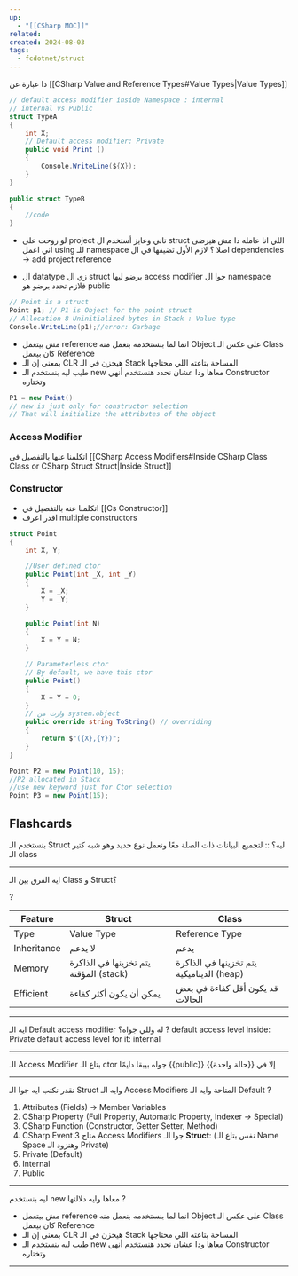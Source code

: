 ```yaml
---
up:
  - "[[CSharp MOC]]"
related: 
created: 2024-08-03
tags:
  - fcdotnet/struct
---
```


دا عبارة عن [[CSharp Value and Reference Types#Value Types|Value Types]]

```cs
// default access modifier inside Namespace : internal
// internal vs Public
struct TypeA
{
	int X;
	// Default access modifier: Private
	public void Print ()
	{
		Console.WriteLine(${X});
	}
}

public struct TypeB
{
	//code
}
```

- لو روحت على project تاني وعايز أستخدم ال struct اللي انا عامله دا مش هيرضى اني اعمل using للـ namespace اصلا ؟
	لازم الأول تضيفها في ال dependencies -> add project reference 

- ال datatype زي ال struct برضو ليها access modifier جوا ال namespace فلازم تحدد برضو هو public

```cs
// Point is a struct
Point p1; // P1 is Object for the point struct
// Allocation 8 Uninitialized bytes in Stack : Value type
Console.WriteLine(p1);//error: Garbage 
```
- مش بيتعمل reference  انما لما بنستخدمه بنعمل منه Object 
  على عكس الـ Class كان بيعمل Reference
- بمعنى إن الـ CLR هيخزن في الـ Stack المساحة بتاعته اللي محتاجها 
- طيب ليه بنستخدم الـ new معاها ودا عشان نحدد هنستخدم أنهي Constructor وتختاره
```cs
P1 = new Point()
// new is just only for constructor selection
// That will initialize the attributes of the object
```
### Access Modifier
اتكلمنا عنها بالتفصيل في [[CSharp Access Modifiers#Inside CSharp Class Class or CSharp Struct Struct|Inside Struct]]
### Constructor
 - اتكلمنا عنه بالتفصيل في [[Cs Constructor]]
 - اقدر اعرف multiple constructors
 
```cs
struct Point
{
    int X, Y;

    //User defined ctor
    public Point(int _X, int _Y)
    {
        X = _X;
        Y = _Y;
    }

	public Point(int N)
	{
		X = Y = N;
	}

	// Parameterless ctor
	// By default, we have this ctor
	public Point()
	{
		X = Y = 0;
	}
    // وارث من system.object
    public override string ToString() // overriding
    {
        return $"({X},{Y})";
    }
}

Point P2 = new Point(10, 15);
//P2 allocated in Stack
//use new keyword just for Ctor selection
Point P3 = new Point(15);

```

## Flashcards
بنستخدم الـ Struct ليه؟ :: لتجميع البيانات ذات الصلة معًا ونعمل نوع جديد وهو شبه كتير الـ  class

---
ايه الفرق بين الـ Class و Struct؟ 

?

| Feature     | Struct                                 | Class                                     |
| ----------- | -------------------------------------- | ----------------------------------------- |
| Type        | Value Type                             | Reference Type                            |
| Inheritance | لا يدعم                                | يدعم                                      |
| Memory      | يتم تخزينها في الذاكرة المؤقتة (stack) | يتم تخزينها في الذاكرة الديناميكية (heap) |
| Efficient   | يمكن أن يكون أكثر كفاءة                | قد يكون أقل كفاءة في بعض الحالات          |

---
ايه الـ Default access modifier له وللي جواه؟
?
default access level inside: Private
default access level for it: internal

---
الـ Access Modifier بتاع الـ ctor جواه بيبقا دايمًا {{public}} إلا في {{حالة واحدة}}

---
نقدر نكتب ايه جوا الـ Struct وايه الـ Access Modifiers المتاحة وايه الـ Default
?
1. Attributes (Fields) -> Member Variables
2. CSharp Property (Full Property, Automatic Property, Indexer -> Special)
3. CSharp Function (Constructor, Getter Setter, Method)
4. CSharp Event
متاح 3 Access Modifiers جوا الـ **Struct**: (نفس بتاع الـ Name Space وهنزود الـ Private)
1. Private (Default)
2. Internal
3. Public

---
ليه بنستخدم new معاها وايه دلالتها
?
- مش بيتعمل reference  انما لما بنستخدمه بنعمل منه Object 
  على عكس الـ Class كان بيعمل Reference
- بمعنى إن الـ CLR هيخزن في الـ Stack المساحة بتاعته اللي محتاجها 
- طيب ليه بنستخدم الـ new معاها ودا عشان نحدد هنستخدم أنهي Constructor وتختاره

---
